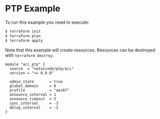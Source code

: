 <!-- BEGIN_TF_DOCS -->
# PTP Example

To run this example you need to execute:

```bash
$ terraform init
$ terraform plan
$ terraform apply
```

Note that this example will create resources. Resources can be destroyed with `terraform destroy`.

```hcl
module "aci_ptp" {
  source  = "netascode/ptp/aci"
  version = ">= 0.8.0"

  admin_state       = true
  global_domain     = 0
  profile           = "aes67"
  announce_interval = 1
  announce_timeout  = 3
  sync_interval     = -3
  delay_interval    = -2
}
```
<!-- END_TF_DOCS -->